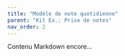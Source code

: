 ```yaml
---
title: "Modèle de note quotidienne"
parent: "Kit Ex.: Prise de notes"
nav_order: 2
---
```


Contenu Markdown encore…
